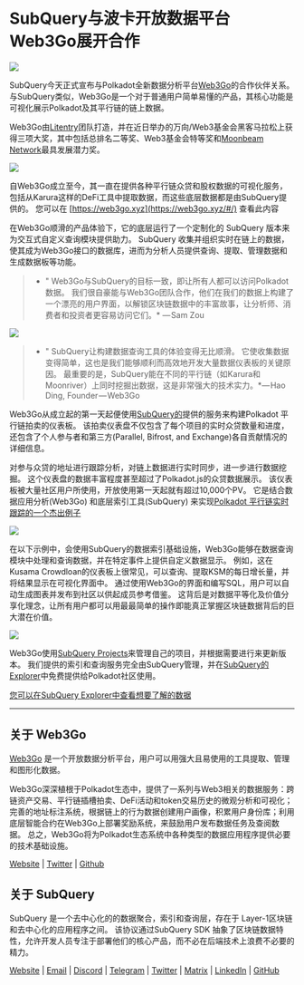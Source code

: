 # SubQuery与波卡开放数据平台Web3Go展开合作

![](https://cdn-images-1.medium.com/max/800/1*LVZ_xKn_K5DlTSxqTr-2BA.png)

SubQuery今天正式宣布与Polkadot全新数据分析平台[Web3Go](https://www.web3go.xyz/)的合作伙伴关系。 与SubQuery类似，Web3Go是一个对于普通用户简单易懂的产品，其核心功能是可视化展示Polkadot及其平行链的链上数据。

Web3Go由[Litentry](https://www.litentry.com/)团队打造，并在近日举办的万向/Web3基金会黑客马拉松上获得三项大奖，其中包括总排名二等奖、Web3基金会特等奖和[Moonbeam Network](https://moonbeam.network/)最具发展潜力奖。

![](https://cdn-images-1.medium.com/max/800/1*QOng9s-Mc62WBElrj6KBmg.gif)

自Web3Go成立至今，其一直在提供各种平行链众贷和股权数据的可视化服务，包括从Karura这样的DeFi工具中提取数据，而这些底层数据都是由SubQuery提供的。 您可以在 [https://web3go.xyz](https://web3go.xyz/#/) 查看此内容

在Web3Go顺滑的产品体验下，它的底层运行了一个定制化的 SubQuery 版本来为交互式自定义查询模块提供助力。 SubQuery 收集并组织实时在链上的数据，使其成为Web3Go接口的数据库，进而为分析人员提供查询、提取、管理数据和生成数据板等功能。

> * " Web3Go与SubQuery的目标一致，即让所有人都可以访问Polkadot数据。 我们很自豪能与Web3Go团队合作，他们在我们的数据上构建了一个漂亮的用户界面，以解锁区块链数据中的丰富故事，让分析师、消费者和投资者更容易访问它们。* — Sam Zou

![](https://cdn-images-1.medium.com/max/800/1*v2Ip-qCB6hkiNiEPY32hrw.png)

> * " SubQuery让构建数据查询工具的体验变得无比顺滑。 它使收集数据变得简单，这也是我们能够顺利而高效地开发大量数据仪表板的关键原因。 最重要的是，SubQuery能在不同的平行链（如Karura和Moonriver）上同时挖掘出数据，这是非常强大的技术实力。*— Hao Ding, Founder — Web3Go

Web3Go从成立起的第一天起便使用[SubQuery的](https://subquery.network/)提供的服务来构建Polkadot 平行链拍卖的仪表板。 该拍卖仪表盘不仅包含了每个项目的实时众贷数量和进度，还包含了个人参与者和第三方(Parallel, Bifrost, and Exchange)各自贡献情况的详细信息。

对参与众贷的地址进行跟踪分析，对链上数据进行实时同步，进一步进行数据挖掘。 这个仪表盘的数据丰富程度甚至超过了Polkadot.js的众贷数据展示。 该仪表板被大量社区用户所使用，开放使用第一天起就有超过10,000个PV。 它是结合数据应用分析(Web3Go) 和底层索引工具(SubQuery) 来实现[Polkadot 平行链实时跟踪的一个杰出例子](https://web3go.xyz/#/ParaChainProfiler4Polkadot?chainType=Polkadot)

![](https://cdn-images-1.medium.com/max/800/1*XM2TalsUm1Z93lV5zFMf9w.png)

在以下示例中，会使用SubQuery的数据索引基础设施，Web3Go能够在数据查询模块中处理和查询数据，并在特定事件上提供自定义数据显示。 例如，这在Kusama Crowdloan的仪表板上很常见，可以查询、提取KSM的每日增长量，并将结果显示在可视化界面中。 通过使用Web3Go的界面和编写SQL，用户可以自动生成图表并发布到社区以供起成员参考借鉴。 这背后是对数据平等化及价值分享化理念，让所有用户都可以用最最简单的操作即能真正掌握区块链数据背后的巨大潜在价值。

![](https://cdn-images-1.medium.com/max/800/1*Z2g_zEFqOJ3T_2BDDDZT4A.png)

Web3Go使用[SubQuery Projects](https://project.subquery.network/)来管理自己的项目，并根据需要进行来更新版本。 我们提供的索引和查询服务完全由SubQuery管理，并在[SubQuery的Explorer](https://explorer.subquery.network/)中免费提供给Polkadot社区使用。

[您可以在SubQuery Explorer中查看想要了解的数据](https://explorer.subquery.network/subquery/bianyunjian/polkadot-crowdloans)

----------

## 关于 Web3Go

[Web3Go](https://www.web3go.xyz/) 是一个开放数据分析平台，用户可以用强大且易使用的工具提取、管理和图形化数据。

Web3Go深深植根于Polkadot生态中，提供了一系列与Web3相关的数据服务：跨链资产交易、平行链插槽拍卖、DeFi活动和token交易历史的微观分析和可视化；完善的地址标注系统，根据链上的行为数据创建用户画像，积累用户身份库；利用底层智能合约在Web3Go上部署奖励系统，来鼓励用户发布数据任务及查阅数据。 总之，Web3Go将为Polkadot生态系统中各种类型的数据应用程序提供必要的技术基础设施。

[Website](https://web3go.xyz/#/) | [Twitter](http://twitter.com/web3go) | [Github](https://github.com/web3go-xyz)

## 关于 SubQuery

SubQuery 是一个去中心化的的数据聚合，索引和查询层，存在于 Layer-1区块链和去中心化的应用程序之间。 该协议通过SubQuery SDK 抽象了区块链数据特性，允许开发人员专注于部署他们的核心产品，而不必在后端技术上浪费不必要的精力。

[Website](https://subquery.network/) | [Email](mailto:hello@subquery.network) | [Discord](https://discord.com/invite/78zg8aBSMG) | [Telegram](https://t.me/subquerynetwork) | [Twitter](https://twitter.com/subquerynetwork) | [Matrix](https://matrix.to/#/#subquery:matrix.org) | [LinkedIn](https://www.linkedin.com/company/subquery) | [GitHub](https://github.com/subquery)
